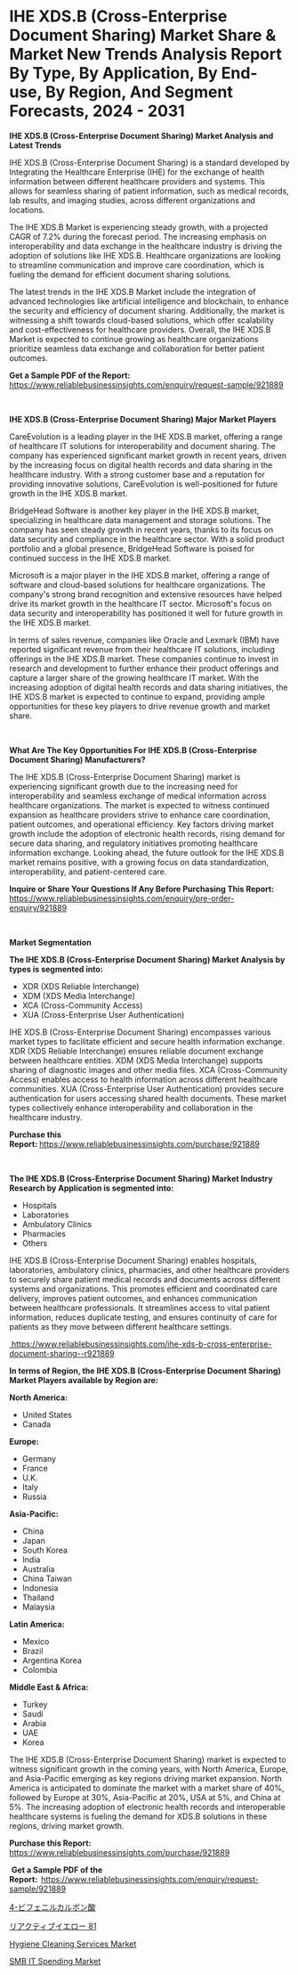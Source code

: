 <p><h1>IHE XDS.B (Cross-Enterprise Document Sharing) Market Share & Market New Trends Analysis Report By Type, By Application, By End-use, By Region, And Segment Forecasts, 2024 - 2031</h1></p><p><strong>IHE XDS.B (Cross-Enterprise Document Sharing) Market Analysis and Latest Trends</strong></p>
<p><p>IHE XDS.B (Cross-Enterprise Document Sharing) is a standard developed by Integrating the Healthcare Enterprise (IHE) for the exchange of health information between different healthcare providers and systems. This allows for seamless sharing of patient information, such as medical records, lab results, and imaging studies, across different organizations and locations.</p><p>The IHE XDS.B Market is experiencing steady growth, with a projected CAGR of 7.2% during the forecast period. The increasing emphasis on interoperability and data exchange in the healthcare industry is driving the adoption of solutions like IHE XDS.B. Healthcare organizations are looking to streamline communication and improve care coordination, which is fueling the demand for efficient document sharing solutions.</p><p>The latest trends in the IHE XDS.B Market include the integration of advanced technologies like artificial intelligence and blockchain, to enhance the security and efficiency of document sharing. Additionally, the market is witnessing a shift towards cloud-based solutions, which offer scalability and cost-effectiveness for healthcare providers. Overall, the IHE XDS.B Market is expected to continue growing as healthcare organizations prioritize seamless data exchange and collaboration for better patient outcomes.</p></p>
<p><strong>Get a Sample PDF of the Report:&nbsp;</strong> <a href="https://www.reliablebusinessinsights.com/enquiry/request-sample/921889">https://www.reliablebusinessinsights.com/enquiry/request-sample/921889</a></p>
<p>&nbsp;</p>
<p><strong>IHE XDS.B (Cross-Enterprise Document Sharing) Major Market Players</strong></p>
<p><p>CareEvolution is a leading player in the IHE XDS.B market, offering a range of healthcare IT solutions for interoperability and document sharing. The company has experienced significant market growth in recent years, driven by the increasing focus on digital health records and data sharing in the healthcare industry. With a strong customer base and a reputation for providing innovative solutions, CareEvolution is well-positioned for future growth in the IHE XDS.B market.</p><p>BridgeHead Software is another key player in the IHE XDS.B market, specializing in healthcare data management and storage solutions. The company has seen steady growth in recent years, thanks to its focus on data security and compliance in the healthcare sector. With a solid product portfolio and a global presence, BridgeHead Software is poised for continued success in the IHE XDS.B market.</p><p>Microsoft is a major player in the IHE XDS.B market, offering a range of software and cloud-based solutions for healthcare organizations. The company's strong brand recognition and extensive resources have helped drive its market growth in the healthcare IT sector. Microsoft's focus on data security and interoperability has positioned it well for future growth in the IHE XDS.B market.</p><p>In terms of sales revenue, companies like Oracle and Lexmark (IBM) have reported significant revenue from their healthcare IT solutions, including offerings in the IHE XDS.B market. These companies continue to invest in research and development to further enhance their product offerings and capture a larger share of the growing healthcare IT market. With the increasing adoption of digital health records and data sharing initiatives, the IHE XDS.B market is expected to continue to expand, providing ample opportunities for these key players to drive revenue growth and market share.</p></p>
<p>&nbsp;</p>
<p><strong>What Are The Key Opportunities For IHE XDS.B (Cross-Enterprise Document Sharing) Manufacturers?</strong></p>
<p><p>The IHE XDS.B (Cross-Enterprise Document Sharing) market is experiencing significant growth due to the increasing need for interoperability and seamless exchange of medical information across healthcare organizations. The market is expected to witness continued expansion as healthcare providers strive to enhance care coordination, patient outcomes, and operational efficiency. Key factors driving market growth include the adoption of electronic health records, rising demand for secure data sharing, and regulatory initiatives promoting healthcare information exchange. Looking ahead, the future outlook for the IHE XDS.B market remains positive, with a growing focus on data standardization, interoperability, and patient-centered care.</p></p>
<p><strong>Inquire or Share Your Questions If Any Before Purchasing This Report:</strong> <a href="https://www.reliablebusinessinsights.com/enquiry/pre-order-enquiry/921889">https://www.reliablebusinessinsights.com/enquiry/pre-order-enquiry/921889</a></p>
<p>&nbsp;</p>
<p><strong>Market Segmentation</strong></p>
<p><strong>The IHE XDS.B (Cross-Enterprise Document Sharing) Market Analysis by types is segmented into:</strong></p>
<p><ul><li>XDR (XDS Reliable Interchange)</li><li>XDM (XDS Media Interchange)</li><li>XCA (Cross-Community Access)</li><li>XUA (Cross-Enterprise User Authentication)</li></ul></p>
<p><p>IHE XDS.B (Cross-Enterprise Document Sharing) encompasses various market types to facilitate efficient and secure health information exchange. XDR (XDS Reliable Interchange) ensures reliable document exchange between healthcare entities. XDM (XDS Media Interchange) supports sharing of diagnostic images and other media files. XCA (Cross-Community Access) enables access to health information across different healthcare communities. XUA (Cross-Enterprise User Authentication) provides secure authentication for users accessing shared health documents. These market types collectively enhance interoperability and collaboration in the healthcare industry.</p></p>
<p><strong>Purchase this Report:&nbsp;</strong><a href="https://www.reliablebusinessinsights.com/purchase/921889">https://www.reliablebusinessinsights.com/purchase/921889</a></p>
<p>&nbsp;</p>
<p><strong>The IHE XDS.B (Cross-Enterprise Document Sharing) Market Industry Research by Application is segmented into:</strong></p>
<p><ul><li>Hospitals</li><li>Laboratories</li><li>Ambulatory Clinics</li><li>Pharmacies</li><li>Others</li></ul></p>
<p><p>IHE XDS.B (Cross-Enterprise Document Sharing) enables hospitals, laboratories, ambulatory clinics, pharmacies, and other healthcare providers to securely share patient medical records and documents across different systems and organizations. This promotes efficient and coordinated care delivery, improves patient outcomes, and enhances communication between healthcare professionals. It streamlines access to vital patient information, reduces duplicate testing, and ensures continuity of care for patients as they move between different healthcare settings.</p></p>
<p><a href="https://www.reliablebusinessinsights.com/ihe-xds-b-cross-enterprise-document-sharing--r921889">&nbsp;https://www.reliablebusinessinsights.com/ihe-xds-b-cross-enterprise-document-sharing--r921889</a></p>
<p><strong>In terms of Region, the IHE XDS.B (Cross-Enterprise Document Sharing) Market Players available by Region are:</strong></p>
<p>
    <p> <strong> North America: </strong>
        <ul>
            <li>United States</li>
            <li>Canada</li>
        </ul>
        </p> 
    <p> <strong> Europe: </strong>
        <ul>
            <li>Germany</li>
            <li>France</li>
            <li>U.K.</li>
            <li>Italy</li>
            <li>Russia</li>
        </ul>
        </p> 
    <p> <strong> Asia-Pacific: </strong>
        <ul>
            <li>China</li>
            <li>Japan</li>
            <li>South Korea</li>
            <li>India</li>
            <li>Australia</li>
            <li>China Taiwan</li>
            <li>Indonesia</li>
            <li>Thailand</li>
            <li>Malaysia</li>
        </ul>
        </p> 
    <p> <strong> Latin America: </strong>
        <ul>
            <li>Mexico</li>
            <li>Brazil</li>
            <li>Argentina Korea</li>
            <li>Colombia</li>
        </ul>
        </p> 
    <p> <strong> Middle East & Africa: </strong>
        <ul>
            <li>Turkey</li>
            <li>Saudi</li>
            <li>Arabia</li>
            <li>UAE</li>
            <li>Korea</li>
        </ul>
    </p>
    </p>
<p><p>The IHE XDS.B (Cross-Enterprise Document Sharing) market is expected to witness significant growth in the coming years, with North America, Europe, and Asia-Pacific emerging as key regions driving market expansion. North America is anticipated to dominate the market with a market share of 40%, followed by Europe at 30%, Asia-Pacific at 20%, USA at 5%, and China at 5%. The increasing adoption of electronic health records and interoperable healthcare systems is fueling the demand for XDS.B solutions in these regions, driving market growth.</p></p>
<p><strong>Purchase this Report: </strong><a href="https://www.reliablebusinessinsights.com/purchase/921889">https://www.reliablebusinessinsights.com/purchase/921889</a></p>
<p>&nbsp;<strong>Get a Sample PDF of the Report:&nbsp;&nbsp;</strong><a href="https://www.reliablebusinessinsights.com/enquiry/request-sample/921889">https://www.reliablebusinessinsights.com/enquiry/request-sample/921889</a></p>
<p><strong></strong></p>
<p><p><a href="https://github.com/SimeonBode1/Market-Research-Report-List-1/blob/main/7861983181811.md">4-ビフェニルカルボン酸</a></p><p><a href="https://github.com/nxboeu02965442/Market-Research-Report-List-3/blob/main/9164620181812.md">リアクティブイエロー 81</a></p><p><a href="https://github.com/whpnbwim9/Market-Research-Report-List-1/blob/main/hygiene-cleaning-services-market.md">Hygiene Cleaning Services Market</a></p><p><a href="https://github.com/faniayasa/Market-Research-Report-List-1/blob/main/smb-it-spending-market.md">SMB IT Spending Market</a></p></p>